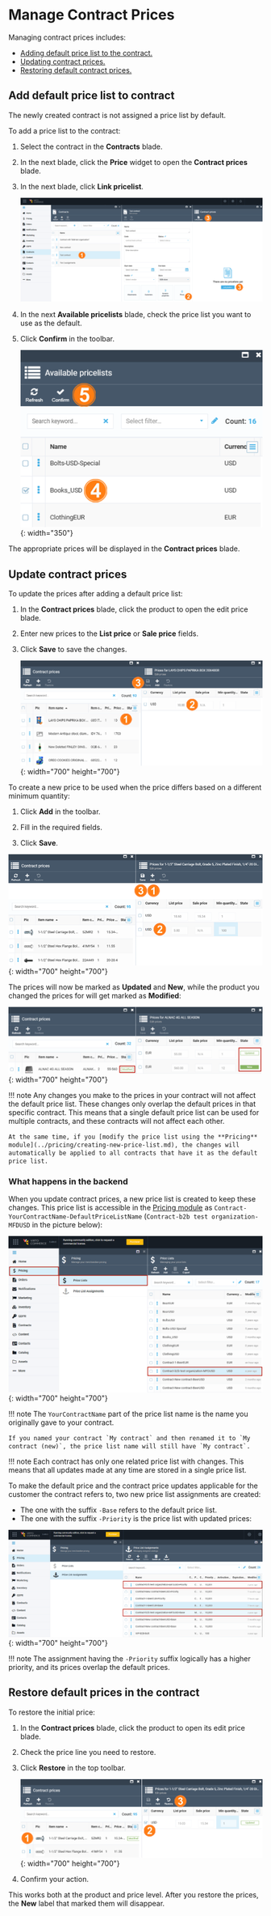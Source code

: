 ﻿# Manage Contract Prices 

Managing contract prices includes:

* [Adding default price list to the contract.](managing-contract-prices.md#adding-default-price-list-to-contract)
* [Updating contract prices.](managing-contract-prices.md#updating-contract-prices)
* [Restoring default contract prices.](managing-contract-prices.md#restoring-default-prices-in-the-contract)

## Add default price list to contract

The newly created contract is not assigned a price list by default.

To add a price list to the contract:

1. Select the contract in the **Contracts** blade.

1. In the next blade, click the **Price** widget to open the **Contract prices** blade.

1. In the next blade, click **Link pricelist**.

	![Link a price list](media/link-price-list-button.png)

1. In the next **Available pricelists** blade, check the price list you want to use as the default.

1. Click **Confirm** in the toolbar.

	![Adding price list](media/adding-price-list.png){: width="350"}

The appropriate prices will be displayed in the **Contract prices** blade.

## Update contract prices

To update the prices after adding a default price list:

1. In the **Contract prices** blade, click the product to open the edit price blade. 

1. Enter new prices to the **List price** or **Sale price** fields.

1. Click **Save** to save the changes.

	![Modify prices](media/modifying-price.png){: width="700" height="700"}

To create a new price to be used when the price differs based on a different minimum quantity:

1. Click **Add** in the toolbar.

1. Fill in the required fields.

1. Click **Save**. 

![Add new price](media/add-new-price.png){: width="700" height="700"}

The prices will now be marked as **Updated** and **New**, while the product you changed the prices for will get marked as **Modified**:

![Updated prices](media/updated-prices.png){: width="700" height="700"}

!!! note
	Any changes you make to the prices in your contract will not affect the default price list. These changes only overlap the default prices in that specific contract. This means that a single default price list can be used for multiple contracts, and these contracts will not affect each other.
	
	At the same time, if you [modify the price list using the **Pricing** module](../pricing/creating-new-price-list.md), the changes will automatically be applied to all contracts that have it as the default price list.

### What happens in the backend

When you update contract prices, a new price list is created to keep these changes. 
This price list is accessible in the [Pricing module](../pricing/overview.md) as `Contract-YourContractName-DefaultPriceListName` (`Contract-b2b test organization-MFDUSD` in the picture below):

![Price list for modified contract prices](media/price-list-for-modified-prices.png){: width="700" height="700"}

!!! note
	The `YourContractName` part of the price list name is the name you originally gave to your contract. 
	
	If you named your contract `My contract` and then renamed it to `My contract (new)`, the price list name will still have `My contract`.

!!! note
	Each contract has only one related price list with changes. This means that all updates made at any time are stored in a single price list.

To make the default price and the contract price updates applicable for the customer the contract refers to, two new price list assignments are created:

* The one with the suffix `-Base` refers to the default price list.
* The one with the suffix `-Priority` is the price list with updated prices:

![Price list assignments for modified contract prices](media/price-list-assignments-for-modified-prices.png){: width="700" height="700"}

!!! note
	The assignment having the `-Priority` suffix logically has a higher priority, and its prices overlap the default prices.

## Restore default prices in the contract

To restore the initial price:

1. In the **Contract prices** blade, click the product to open its edit price blade. 

1. Check the price line you need to restore.

1. Click **Restore** in the top toolbar.

	![Restoring prices](media/restoring-prices.png){: width="700" height="700"}

1. Confirm your action.

This works both at the product and price level. After you restore the prices, the **New** label that marked them will disappear.
